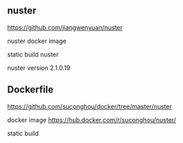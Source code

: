 ## nuster

https://github.com/jiangwenyuan/nuster

nuster docker image

static build nuster

nuster version 2.1.0.19


## Dockerfile

https://github.com/suconghou/docker/tree/master/nuster

docker image  https://hub.docker.com/r/suconghou/nuster/

static build

